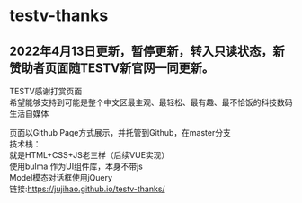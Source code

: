 # testv-thanks

##
2022年4月13日更新，暂停更新，转入只读状态，新赞助者页面随TESTV新官网一同更新。
----------------------
TESTV感谢打赏页面  
希望能够支持到可能是整个中文区最主观、最轻松、最有趣、最不恰饭的科技数码生活自媒体  

页面以Github Page方式展示，并托管到Github，在master分支  
技术栈：  
就是HTML+CSS+JS老三样（后续VUE实现）  
使用bulma 作为UI组件库，本身不带js  
Model模态对话框使用jQuery  
链接:https://jujihao.github.io/testv-thanks/  
